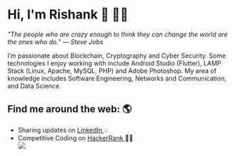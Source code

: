# Hi, I'm Rishank :wave: :technologist:
_"The people who are crazy enough to think they can change the world are the ones who do." — Steve Jobs_

I’m passionate about Blockchain, Cryptography and Cyber Security. Some technologies I enjoy working with include Android Studio (Flutter), LAMP Stack (Linux, Apache, MySQL, PHP) and Adobe Photoshop. My area of knowledge includes Software Engineering, Networks and Communication, and Data Science. 

## Find me around the web: :earth_americas:
- Sharing updates on <a href="https://www.linkedin.com/in/rishank-pratik-9b1a35129/"> LinkedIn </a> :bulb:
- Competitive Coding on <a href="https://www.hackerrank.com/rishankp22?h_r=internal-search&hr_r=1"> HackerRank </a> :man_technologist: <br>
![](https://komarev.com/ghpvc/?username=RishankPratik&color=blue)
